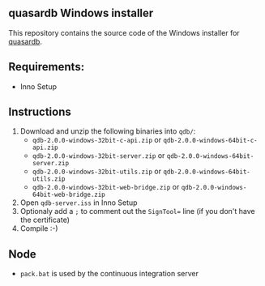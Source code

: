 quasardb Windows installer
--------------------------

This repository contains the source code of the Windows installer for [quasardb](https://www.quasardb.net/).

## Requirements:

* Inno Setup

## Instructions

1. Download and unzip the following binaries into `qdb/`:
   * `qdb-2.0.0-windows-32bit-c-api.zip` or `qdb-2.0.0-windows-64bit-c-api.zip`
   * `qdb-2.0.0-windows-32bit-server.zip` or `qdb-2.0.0-windows-64bit-server.zip`
   * `qdb-2.0.0-windows-32bit-utils.zip` or `qdb-2.0.0-windows-64bit-utils.zip`
   * `qdb-2.0.0-windows-32bit-web-bridge.zip` or `qdb-2.0.0-windows-64bit-web-bridge.zip`
2. Open `qdb-server.iss` in Inno Setup
3. Optionaly add a `;` to comment out the `SignTool=` line (if you don't have the certificate)
4. Compile :-)

## Node

* `pack.bat` is used by the continuous integration server
